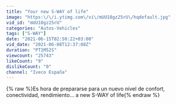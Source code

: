 ```yaml
---
title: "Your new S-WAY of life"
image: "https:\/\/i.ytimg.com\/vi\/mUU18gz25rU\/hqdefault.jpg"
vid_id: "mUU18gz25rU"
categories: "Autos-Vehicles"
tags: ["S-WAY"]
date: "2021-06-15T02:50:22+03:00"
vid_date: "2021-06-08T12:37:08Z"
duration: "PT1M52S"
viewcount: "25743"
likeCount: "9"
dislikeCount: "0"
channel: "Iveco España"
---
```

{% raw %}Es hora de prepararse para un nuevo nivel de confort, conectividad, rendimiento... a new S-WAY of life{% endraw %}
